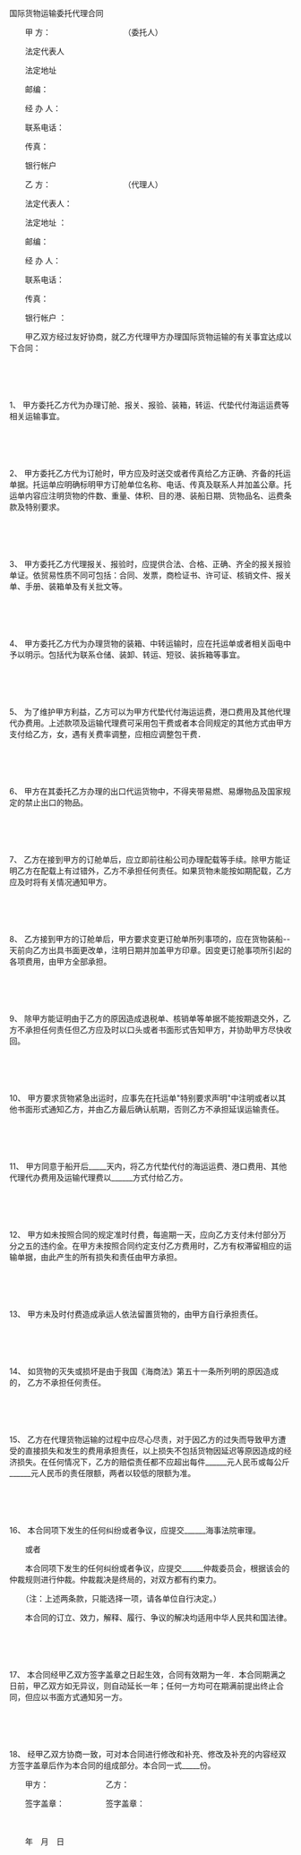 



国际货物运输委托代理合同



 

　　甲 方：　　　　　　　　　 （委托人）

　　法定代表人

　　法定地址

　　邮编：

　　经 办 人：

　　联系电话：

　　传真：

　　银行帐户　　

　　乙 方：　　　　　　　　　 （代理人）

　　法定代表人：

　　法定地址 ：

　　邮编：

　　经 办 人：

　　联系电话：

　　传真：

　　银行帐户 ：　　

　　甲乙双方经过友好协商，就乙方代理甲方办理国际货物运输的有关事宜达成以下合同：

　　

　　

1、
甲方委托乙方代为办理订舱、报关、报验、装箱，转运、代垫代付海运运费等相关运输事宜。

　　

　　

2、
甲方委托乙方代为订舱时，甲方应及时送交或者传真给乙方正确、齐备的托运单据。托运单应明确标明甲方订舱单位名称、电话、传真及联系人并加盖公章。托运单内容应注明货物的件数、重量、体积、目的港、装船日期、货物品名、运费条款及特别要求。

　　

　　

3、
甲方委托乙方代理报关、报验时，应提供合法、合格、正确、齐全的报关报验单证。依贸易性质不同可包括：合同、发票，商检证书、许可证、核销文件、报关单、手册、装箱单及有关批文等。

　　

　　

4、
甲方委托乙方代为办理货物的装箱、中转运输时，应在托运单或者相关函电中予以明示。包括代为联系仓储、装卸、转运、短驳、装拆箱等事宜。

　　

　　

5、
为了维护甲方利益，乙方可以为甲方代垫代付海运运费，港口费用及其他代理代办费用。上述款项及运输代理费可采用包干费或者本合同规定的其他方式由甲方支付给乙方，女，遇有关费率调整，应相应调整包干费．

　　

　　

6、
甲方在其委托乙方办理的出口代运货物中，不得夹带易燃、易爆物品及国家规定的禁止出口的物品。

　　

　　

7、
乙方在接到甲方的订舱单后，应立即前往船公司办理配载等手续。除甲方能证明乙方在配载上有过错外，乙方不承担任何责任。如果货物未能按如期配载，乙方应及时将有关情况通知甲方。

　　

　　

8、
乙方接到甲方的订舱单后，甲方要求变更订舱单所列事项的，应在货物装船--天前向乙方出具书面更改单，注明日期并加盖甲方印章。因变更订舱事项所引起的各项费用，由甲方全部承担。

　　

　　

9、
除甲方能证明由于乙方的原因造成退税单、核销单等单据不能按期退交外，乙方不承担任何责任但乙方应及时以口头或者书面形式告知甲方，并协助甲方尽快收回。

　　

　　

10、
甲方要求货物紧急出运时，应事先在托运单"特别要求声明"中注明或者以其他书面形式通知乙方，并由乙方最后确认航期，否则乙方不承担延误运输责任。

　　

　　

11、
甲方同意于船开后_____天内，将乙方代垫代付的海运运费、港口费用、其他代理代办费用及运输代理费以______方式付给乙方。

　　

　　

12、
甲方如未按照合同的规定准时付费，每逾期一天，应向乙方支付未付部分万分之五的违约金。在甲方未按照合同约定支付乙方费用时，乙方有权滞留相应的运输单据，由此产生的所有损失和责任由甲方承担。

　　

　　

13、
甲方未及时付费造成承运人依法留置货物的，由甲方自行承担责任。

　　

　　

14、
如货物的灭失或损坏是由于我国《海商法》第五十一条所列明的原因造成的， 乙方不承担任何责任。

　　

　　

15、
乙方在代理货物运输的过程中应尽心尽责，对于因乙方的过失而导致甲方遭受的直接损失和发生的费用承担责任，以上损失不包括货物因延迟等原因造成的经济损失。在任何情况下，乙方的赔偿责任都不应超出每件______元人民币或每公斤______元人民币的责任限额，两者以较低的限额为准。

　　

　　

16、
本合同项下发生的任何纠纷或者争议，应提交______海事法院审理。

　　或者

　　本合同项下发生的任何纠纷或者争议，应提交______仲裁委员会，根据该会的仲裁规则进行仲裁。仲裁裁决是终局的，对双方都有约束力。

　　（注：上述两条款，只能选择一项，请各单位自行决定。）

　　本合同的订立、效力，解释、履行、争议的解决均适用中华人民共和国法律。

　　

　　

17、
本合同经甲乙双方签字盖章之日起生效，合同有效期为一年．本合同期满之日前，甲乙双方如无异议，则自动延长一年；任何一方均可在期满前提出终止合同，但应以书面方式通知另一方。

　　

　　

18、
经甲乙双方协商一致，可对本合同进行修改和补充、修改及补充的内容经双方签字盖章后作为本合同的组成部分。本合同一式_____份。　　

　　甲方：　　　　　　　 乙方：

　　签字盖章：　　　　　 签字盖章：

　　


 　　年　月　日
 
　　

